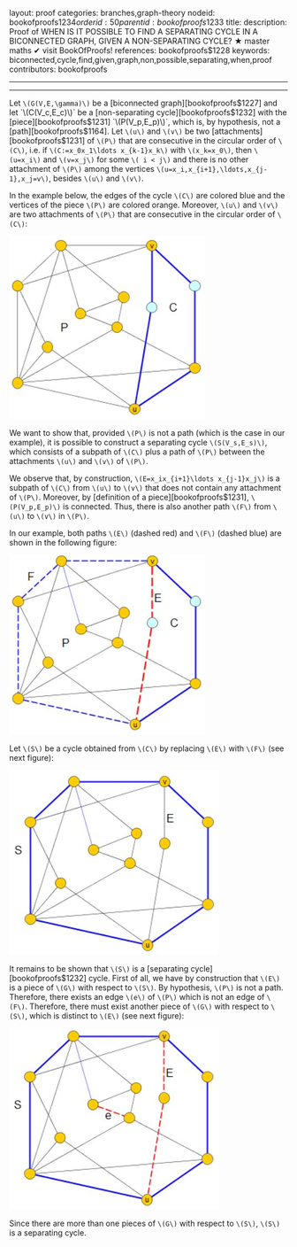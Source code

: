 layout: proof
categories: branches,graph-theory
nodeid: bookofproofs$1234
orderid: 50
parentid: bookofproofs$1233
title: 
description:  Proof of WHEN IS IT POSSIBLE TO FIND A SEPARATING CYCLE IN A BICONNECTED GRAPH, GIVEN A NON-SEPARATING CYCLE? &#9733; master maths &#10004; visit BookOfProofs!
references: bookofproofs$1228
keywords: biconnected,cycle,find,given,graph,non,possible,separating,when,proof
contributors: bookofproofs

---


---

Let `\(G(V,E,\gamma)\)` be a [biconnected graph][bookofproofs$1227] and let `\(C(V_c,E_c)\)` be a [non-separating cycle][bookofproofs$1232] with the [piece][bookofproofs$1231] `\(P(V_p,E_p)\)`, which is, by hypothesis, not a [path][bookofproofs$1164]. Let `\(u\)` and `\(v\)` be two [attachments][bookofproofs$1231] of `\(P\)` that are consecutive in the circular order of `\(C\)`, i.e. if `\(C:=x_0x_1\ldots x_{k-1}x_k\)` with `\(x_k=x_0\)`, then `\(u=x_i\)` and `\(v=x_j\)` for some `\( i < j\)` and there is no other attachment of `\(P\)` among the vertices `\(u=x_i,x_{i+1},\ldots,x_{j-1},x_j=v\)`, besides `\(u\)` and `\(v\)`. 

In the example below, the edges of the cycle `\(C\)` are colored blue and the vertices of the piece `\(P\)` are colored orange. Moreover, `\(u\)` and `\(v\)` are two attachments of `\(P\)` that are consecutive in the circular order of `\(C\)`:


![pieces3](https://github.com/bookofproofs/bookofproofs.github.io/blob/main/_sources/_assets/images/examples/pieces3.jpg?raw=true)


We want to show that, provided `\(P\)` is not a path (which is the case in our example), it is possible to construct a separating cycle `\(S(V_s,E_s)\)`, which consists of a subpath of `\(C\)` plus a path of `\(P\)` between the attachments `\(u\)` and `\(v\)` of `\(P\)`. 

We observe that, by construction, `\(E=x_ix_{i+1}\ldots x_{j-1}x_j\)` is a subpath of `\(C\)` from `\(u\)` to `\(v\)` that does not contain any attachment of `\(P\)`. Moreover, by [definition of a piece][bookofproofs$1231], `\(P(V_p,E_p)\)` is connected. Thus, there is also another path `\(F\)` from `\(u\)` to `\(v\)` in `\(P\)`. 

In our example, both paths `\(E\)` (dashed red) and `\(F\)` (dashed blue) are shown in the following figure: 


![pieces4](https://github.com/bookofproofs/bookofproofs.github.io/blob/main/_sources/_assets/images/examples/pieces4.jpg?raw=true)



Let `\(S\)` be a cycle obtained from `\(C\)` by replacing `\(E\)` with `\(F\)` (see next figure):


![pieces2](https://github.com/bookofproofs/bookofproofs.github.io/blob/main/_sources/_assets/images/examples/pieces2.jpg?raw=true)


It remains to be shown that `\(S\)` is a [separating cycle][bookofproofs$1232] cycle. First of all, we have by construction that `\(E\)` is a piece of `\(G\)` with respect to `\(S\)`. By hypothesis, `\(P\)` is not a path. Therefore, there exists an edge `\(e\)` of `\(P\)` which is not an edge of `\(F\)`. Therefore, there must exist  another piece of `\(G\)` with respect to `\(S\)`, which is distinct to `\(E\)` (see next figure):


![pieces5](https://github.com/bookofproofs/bookofproofs.github.io/blob/main/_sources/_assets/images/examples/pieces5.jpg?raw=true)


Since there are more than one pieces of `\(G\)` with respect to `\(S\)`, `\(S\)` is a separating cycle.
